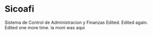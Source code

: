 # Sicoafi
Sistema de Control de Administracion y Finanzas
Edited.
Edited again.
Edited one more time.
la moni was aqui
